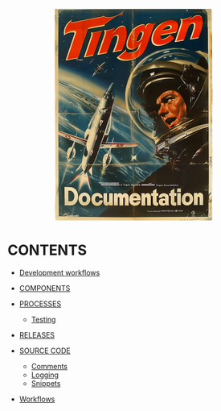 <!-- u250114 -->

<div align="center">

![logo](/.github/image/logo/TingenDocumentation_logo_320x420.png)

</div>

# CONTENTS

* [Development workflows](./development-workflows.md)




* [COMPONENTS](./Components/components.md)

* [PROCESSES](./Processes/processes.md)
  * [Testing](./Processes/testing.md)

* [RELEASES](./Releases/releases.md)

* [SOURCE CODE](./SourceCode/source-code.md)
  * [Comments](./SourceCode/comments.md)
  * [Logging](./SourceCode/logging.md)
  * [Snippets](./SourceCode/snippets.md)

* [Workflows](./Workflows/workflows.md)


